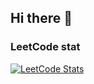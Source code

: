 ## Hi there 👋

### LeetCode stat
[![LeetCode Stats](https://leetcard.jacoblin.cool/casnerano?theme=nord&font=Roboto)](https://leetcode.com/u/casnerano/)

<!--
**casnerano/casnerano** is a ✨ _special_ ✨ repository because its `README.md` (this file) appears on your GitHub profile.

Here are some ideas to get you started:

- 🔭 I’m currently working on ...
- 🌱 I’m currently learning ...
- 👯 I’m looking to collaborate on ...
- 🤔 I’m looking for help with ...
- 💬 Ask me about ...
- 📫 How to reach me: ...
- 😄 Pronouns: ...
- ⚡ Fun fact: ...
-->
